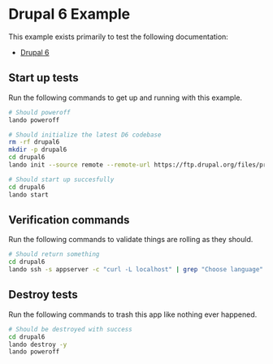 Drupal 6 Example
================

This example exists primarily to test the following documentation:

* [Drupal 6](https://docs.devwithlando.io/tutorial/drupal6.html)

Start up tests
--------------

Run the following commands to get up and running with this example.

```bash
# Should poweroff
lando poweroff

# Should initialize the latest D6 codebase
rm -rf drupal6
mkdir -p drupal6
cd drupal6
lando init --source remote --remote-url https://ftp.drupal.org/files/projects/drupal-6.38.tar.gz --remote-options="--strip-components 1" --recipe drupal6 --webroot . --name lando-drupal6

# Should start up succesfully
cd drupal6
lando start
```

Verification commands
---------------------

Run the following commands to validate things are rolling as they should.

```bash
# Should return something
cd drupal6
lando ssh -s appserver -c "curl -L localhost" | grep "Choose language"
```

Destroy tests
-------------

Run the following commands to trash this app like nothing ever happened.

```bash
# Should be destroyed with success
cd drupal6
lando destroy -y
lando poweroff
```
